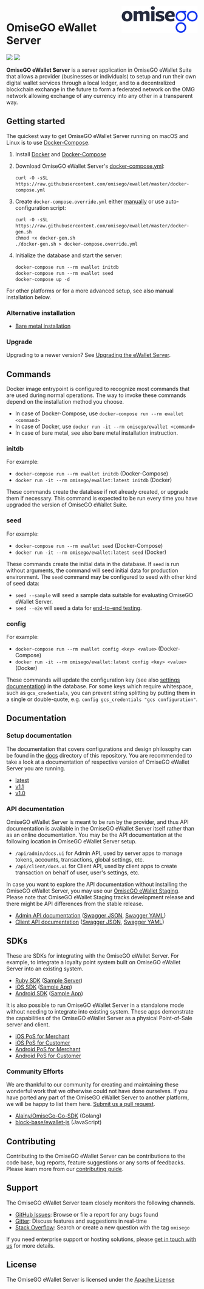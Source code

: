 <img src="assets/logo.png" align="right" />

# OmiseGO eWallet Server

[![](https://img.shields.io/circleci/project/github/omisego/ewallet/master.svg)](https://circleci.com/gh/omisego/ewallet/tree/master)
[![](https://img.shields.io/gitter/room/omisego/ewallet.svg)](https://gitter.im/omisego/ewallet)

**OmiseGO eWallet Server** is a server application in OmiseGO eWallet Suite that allows a provider (businesses or individuals) to setup and run their own digital wallet services through a local ledger, and to a decentralized blockchain exchange in the future to form a federated network on the OMG network allowing exchange of any currency into any other in a transparent way.

## Getting started

The quickest way to get OmiseGO eWallet Server running on macOS and Linux is to use [Docker-Compose](https://docs.docker.com/compose/install/).

1. Install [Docker](https://docs.docker.com/install/) and [Docker-Compose](https://docs.docker.com/compose/install/)

2. Download OmiseGO eWallet Server's [docker-compose.yml](https://raw.githubusercontent.com/omisego/ewallet/master/docker-compose.yml):

    ```shell
    curl -O -sSL https://raw.githubusercontent.com/omisego/ewallet/master/docker-compose.yml
    ```

3. Create `docker-compose.override.yml` either [manually](https://docs.docker.com/compose/extends/) or use auto-configuration script:

    ```
    curl -O -sSL https://raw.githubusercontent.com/omisego/ewallet/master/docker-gen.sh
    chmod +x docker-gen.sh
    ./docker-gen.sh > docker-compose.override.yml
    ```

4. Initialize the database and start the server:

    ```
    docker-compose run --rm ewallet initdb
    docker-compose run --rm ewallet seed
    docker-compose up -d
    ```

For other platforms or for a more advanced setup, see also manual installation below.

### Alternative installation

-   [Bare metal installation](docs/setup/bare_metal.md)

### Upgrade

Upgrading to a newer version? See [Upgrading the eWallet Server](docs/setup/upgrading).

## Commands

Docker image entrypoint is configured to recognize most commands that are used during normal operations. The way to invoke these commands depend on the installation method you choose.

-   In case of Docker-Compose, use `docker-compose run --rm ewallet <command>`
-   In case of Docker, use `docker run -it --rm omisego/ewallet <command>`
-   In case of bare metal, see also bare metal installation instruction.

### initdb

For example:

-   `docker-compose run --rm ewallet initdb` (Docker-Compose)
-   `docker run -it --rm omisego/ewallet:latest initdb` (Docker)

These commands create the database if not already created, or upgrade them if necessary. This command is expected to be run every time you have upgraded the version of OmiseGO eWallet Suite.

### seed

For example:

-   `docker-compose run --rm ewallet seed` (Docker-Compose)
-   `docker run -it --rm omisego/ewallet:latest seed` (Docker)

These commands create the initial data in the database. If `seed` is run without arguments, the command will seed initial data for production environment. The `seed` command may be configured to seed with other kind of seed data:

-   `seed --sample` will seed a sample data suitable for evaluating OmiseGO eWallet Server.
-   `seed --e2e` will seed a data for [end-to-end testing](docs/setup/advanced/env.md).

### config

For example:

-   `docker-compose run --rm ewallet config <key> <value>` (Docker-Compose)
-   `docker run -it --rm omisego/ewallet:latest config <key> <value>` (Docker)

These commands will update the configuration key (see also [settings documentation](docs/setup/advanced/settings.md)) in the database. For some keys which require whitespace, such as `gcs_credentials`, you can prevent string splitting by putting them in a single or double-quote, e.g. `config gcs_credentials "gcs configuration"`.

## Documentation

### Setup documentation

The documentation that covers configurations and design philosophy can be found in the [docs](docs/) directory of this repository. You are recommended to take a look at a documentation of respective version of OmiseGO eWallet Server you are running.

-   [latest](https://github.com/omisego/ewallet/tree/master/docs)
-   [v1.1](https://github.com/omisego/ewallet/tree/v1.1/docs)
-   [v1.0](https://github.com/omisego/ewallet/tree/v1.0/docs)

### API documentation

OmiseGO eWallet Server is meant to be run by the provider, and thus API documentation is available in the OmiseGO eWallet Server itself rather than as an online documentation. You may be the API documentation at the following location in OmiseGO eWallet Server setup.

-   `/api/admin/docs.ui` for Admin API, used by server apps to manage tokens, accounts, transactions, global settings, etc.
-   `/api/client/docs.ui` for Client API, used by client apps to create transaction on behalf of user, user's settings, etc.

In case you want to explore the API documentation without installing the OmiseGO eWallet Server, you may use our [OmiseGO eWallet Staging](https://ewallet.staging.omisego.io/). Please note that OmiseGO eWallet Staging tracks development release and there might be API differences from the stable release.

-   [Admin API documentation](https://ewallet.staging.omisego.io/api/admin/docs.ui) ([Swagger JSON](https://ewallet.staging.omisego.io/api/admin/docs.json), [Swagger YAML](https://ewallet.staging.omisego.io/api/admin/docs.yaml))
-   [Client API documentation](https://ewallet.staging.omisego.io/api/client/docs.ui) ([Swagger JSON](https://ewallet.staging.omisego.io/api/client/docs.json), [Swagger YAML](https://ewallet.staging.omisego.io/api/client/docs.yaml))

## SDKs

These are SDKs for integrating with the OmiseGO eWallet Server. For example, to integrate a loyalty point system built on OmiseGO eWallet Server into an existing system.

-   [Ruby SDK](https://github.com/omisego/ruby-sdk) ([Sample Server](https://github.com/omisego/sample-server))
-   [iOS SDK](https://github.com/omisego/ios-sdk) ([Sample App](https://github.com/omisego/sample-ios))
-   [Android SDK](https://github.com/omisego/android-sdk) ([Sample App](https://github.com/omisego/sample-android))

It is also possible to run OmiseGO eWallet Server in a standalone mode without needing to integrate into existing system. These apps demonstrate the capabilities of the OmiseGO eWallet Server as a physical Point-of-Sale server and client.

-   [iOS PoS for Merchant](https://github.com/omisego/pos-merchant-ios)
-   [iOS PoS for Customer](https://github.com/omisego/pos-client-ios)
-   [Android PoS for Merchant](https://github.com/omisego/pos-merchant-android)
-   [Android PoS for Customer](https://github.com/omisego/pos-client-android)

### Community Efforts

We are thankful to our community for creating and maintaining these wonderful work that we otherwise could not have done ourselves. If you have ported any part of the OmiseGO eWallet Server to another platform, we will be happy to list them here. [Submit us a pull request](https://github.com/omisego/ewallet/pulls).

-   [Alainy/OmiseGo-Go-SDK](https://github.com/Alainy/OmiseGo-Go-SDK) (Golang)
-   [block-base/ewallet-js](https://github.com/block-base/ewallet-js) (JavaScript)

## Contributing

Contributing to the OmiseGO eWallet Server can be contributions to the code base, bug reports, feature suggestions or any sorts of feedbacks. Please learn more from our [contributing guide](.github/CONTRIBUTING.md).

## Support

The OmiseGO eWallet Server team closely monitors the following channels.

-   [GitHub Issues](https://github.com/omisego/ewallet/issues): Browse or file a report for any bugs found
-   [Gitter](https://gitter.im/omisego/ewallet): Discuss features and suggestions in real-time
-   [Stack Overflow](https://stackoverflow.com/questions/tagged/omisego): Search or create a new question with the tag `omisego`

If you need enterprise support or hosting solutions, please [get in touch with us](mailto:thibault@omisego.co) for more details.

## License

The OmiseGO eWallet Server is licensed under the [Apache License](https://www.apache.org/licenses/LICENSE-2.0)
